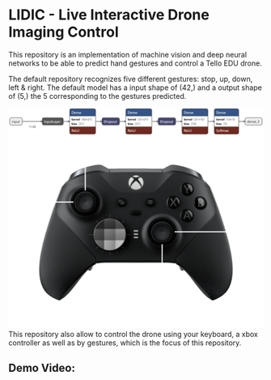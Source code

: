 # LIDIC - Live Interactive Drone Imaging Control
This repository is an implementation of machine vision and deep neural networks to
be able to predict hand gestures and control a Tello EDU drone.

The default repository recognizes five different gestures: stop, up, down, left & right.
The default model has a input shape of (42,) and a output shape of (5,) the 5 corresponding to the gestures predicted.

![](static/default_model.png)
![](static/ControllerLayout.png)
This repository also allow to control the drone using your keyboard, a xbox controller as well as by gestures,
which is the focus of this repository.
## Demo Video: